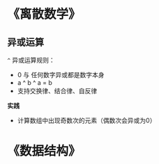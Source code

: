 # 《离散数学》
## 异或运算
`^` 异或运算规则：
- 0 与 任何数字异或都是数字本身
- a ^ b ^ a = b
- 支持交换律、结合律、自反律

**实践**
- 计算数组中出现奇数次的元素（偶数次会异或为0）

# 《数据结构》

